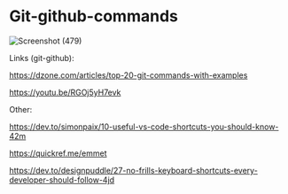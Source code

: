 # Git-github-commands

![Screenshot (479)](https://user-images.githubusercontent.com/34264682/139680097-6b23d6ed-d48d-4bf0-9c68-c4c31402a22a.png)

Links (git-github):

https://dzone.com/articles/top-20-git-commands-with-examples

https://youtu.be/RGOj5yH7evk

Other:

https://dev.to/simonpaix/10-useful-vs-code-shortcuts-you-should-know-42m

https://quickref.me/emmet

https://dev.to/designpuddle/27-no-frills-keyboard-shortcuts-every-developer-should-follow-4jd
